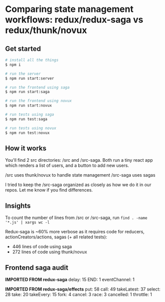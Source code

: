 # Comparing state management workflows: redux/redux-saga vs redux/thunk/novux

## Get started
```bash
# install all the things
$ npm i
```

```bash
# run the server
$ npm run start:server
```

```bash
# run the frontend using saga
$ npm run start:saga
```

```bash
# run the frontend using novux
$ npm run start:novux
```

```bash
# run tests using saga
$ npm run test:saga
```

```bash
# run tests using novux
$ npm run test:novux
```

## How it works
You'll find 2 src directories: /src and /src-saga.
Both run a tiny react app which renders a list of users, and a button to add new users. 

/src uses thunk/novux to handle state management
/src-saga uses sagas

I tried to keep the /src-saga organized as closely as how we do it in our repos. Let me know if you find differences.

## Insights
To count the number of lines from /src or /src-saga, run `find . -name '*.js' | xargs wc -l`

Redux-saga is ~60% more verbose as it requires code for reducers, actionCreators/actions, sagas (+ all related tests):
- 446 lines of code using saga
- 272 lines of code using thunk/novux

## Frontend saga audit
**IMPORTED FROM redux-saga**
delay: 15
END: 1
eventChannel: 1

**IMPORTED FROM redux-saga/effects**
put: 58
call: 49
takeLatest: 37
select: 28
take: 20
takeEvery: 15
fork: 4
cancel: 3
race: 3
cancelled: 1
throttle: 1



